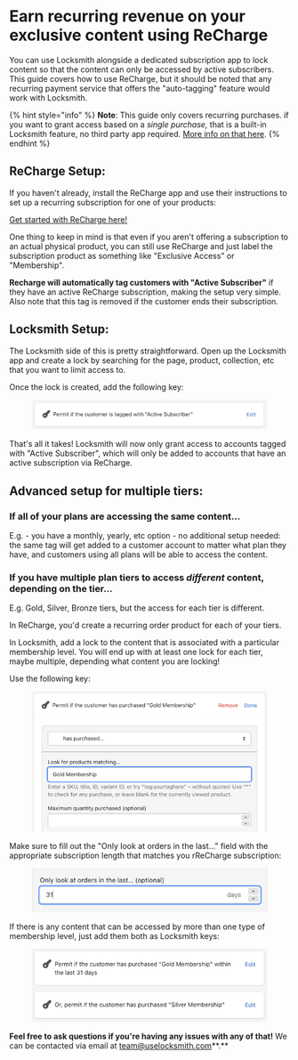 # Earn recurring revenue on your exclusive content using ReCharge

You can use Locksmith alongside a dedicated subscription app to lock content so that the content can only be accessed by active subscribers. This guide covers how to use ReCharge, but it should be noted that any recurring payment service that offers the "auto-tagging" feature would work with Locksmith.

{% hint style="info" %}
**Note**: This guide only covers recurring purchases. if you want to grant access based on a _single purchase,_ that is a built-in Locksmith feature, no third party app required. [More info on that here](../selling-digital-content-on-shopify.md).
{% endhint %}

## ReCharge Setup:

If you haven't already, install the ReCharge app and use their instructions to set up a recurring subscription for one of your products:

[Get started with ReCharge here!](https://apps.shopify.com/subscription-payments)&#x20;

One thing to keep in mind is that even if you aren't offering a subscription to an actual physical product, you can still use ReCharge and just label the subscription product as something like "Exclusive Access" or "Membership".

**Recharge will automatically tag customers with "Active Subscriber"** if they have an active ReCharge subscription, making the setup very simple. Also note that this tag is removed if the customer ends their subscription.

## Locksmith Setup:

The Locksmith side of this is pretty straightforward. Open up the Locksmith app and create a lock by searching for the page, product, collection, etc that you want to limit access to.

Once the lock is created, add the following key:

<figure><img src="../../.gitbook/assets/Screen Shot 2022-11-08 at 9.57.16 PM.png" alt=""><figcaption></figcaption></figure>

That's all it takes! Locksmith will now only grant access to accounts tagged with "Active Subscriber", which will only be added to accounts that have an active subscription via ReCharge.

## Advanced setup for multiple tiers:

### If all of your plans are accessing the same content...

E.g. - you have a monthly, yearly, etc option - no additional setup needed: the same tag will get added to a customer account to matter what plan they have, and customers using all plans will be able to access the content.

### If you have multiple plan tiers to access _different_ content, depending on the tier...

E.g. Gold, Silver, Bronze tiers, but the access for each tier is different.

In ReCharge, you'd create a recurring order product for each of your tiers.

In Locksmith, add a lock to the content that is associated with a particular membership level. You will end up with at least one lock for each tier, maybe multiple, depending what content you are locking!&#x20;

Use the following key:

<figure><img src="../../.gitbook/assets/Screen Shot 2022-11-08 at 9.58.37 PM.png" alt=""><figcaption></figcaption></figure>

Make sure to fill out the "Only look at orders in the last..." field with the appropriate subscription length that matches you rReCharge subscription:

<figure><img src="../../.gitbook/assets/Screen Shot 2022-11-08 at 10.00.23 PM.png" alt=""><figcaption></figcaption></figure>

If there is any content that can be accessed by more than one type of membership level, just add them both as Locksmith keys:

<figure><img src="../../.gitbook/assets/Screen Shot 2022-11-08 at 10.01.36 PM.png" alt=""><figcaption></figcaption></figure>

**Feel free to ask questions if you're having any issues with any of that!** We can be contacted via email at team@uselocksmith.com**.**
